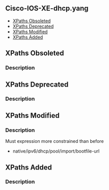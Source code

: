 ## Cisco-IOS-XE-dhcp.yang


- [XPaths Obsoleted](#xpaths-obsoleted)
- [XPaths Deprecated](#xpaths-deprecated)
- [XPaths Modified](#xpaths-modified)
- [XPaths Added](#xpaths-added)

## XPaths Obsoleted

### Description

## XPaths Deprecated

### Description

## XPaths Modified

### Description

Must expression more constrained than before

- native/ipv6/dhcp/pool/import/bootfile-url

## XPaths Added

### Description
